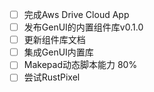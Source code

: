 - [ ] 完成Aws Drive Cloud App
- [ ] 发布GenUI的内置组件库v0.1.0
- [ ] 更新组件库文档
- [ ] 集成GenUI内置库
- [ ] Makepad动态脚本能力 80%
- [ ] 尝试RustPixel
